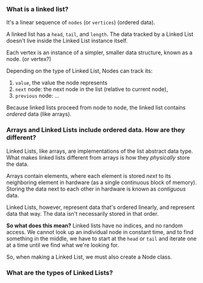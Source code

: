 ### What is a linked list?

  It's a linear sequence of `nodes` (or `vertices`) (ordered data).

A linked list has a `head`, `tail`, and `length`. The data tracked by a Linked List doesn't live inside the Linked List instance itself.

Each vertex is an instance of a simpler, smaller data structure, known as a node. (or vertex?)

Depending on the type of Linked List, Nodes can track its:
  1. `value`, the value the node represents
  2. `next` node: the next node in the list (relative to current node),
  3. `previous` node: ...

Because linked lists proceed from node to node, the linked list contains *ordered* data (like arrays).

### Arrays and Linked Lists include ordered data. How are they different?

Linked Lists, like arrays, are implementations of the list abstract data type. 
What makes linked lists different from arrays is how they *physically* store the data.

Arrays contain elements, where each element is stored *next* to its neighboring element in hardware (as a single continuous block of memory). Storing the data next to each other in hardware is known as *contiguous* data.

Linked Lists, however, represent data that's ordered linearly, and represent data that way. The data isn't necessarily stored in that order.

**So what does this mean?**
Linked lists have no indices, and no random access. We cannot look up an individual node in constant time, and to find something in the middle, we have to start at the `head` or `tail` and iterate one at a time until we find what we're looking for.

So, when making a Linked List, we must also create a Node class.

### What are the types of Linked Lists?